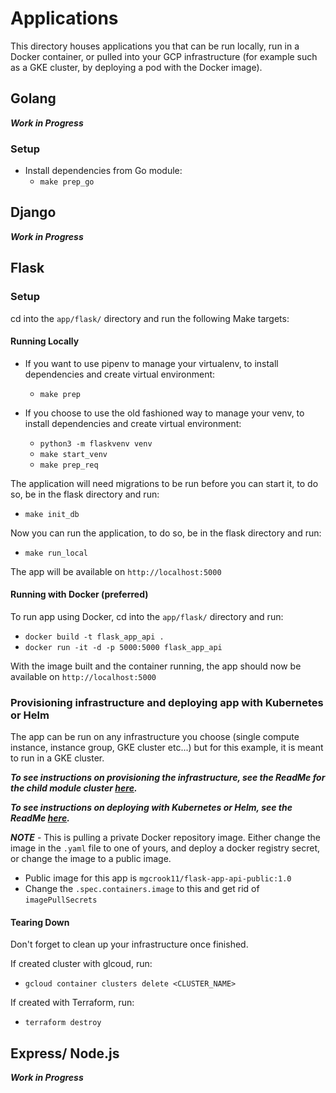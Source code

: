 # Applications

This directory houses applications you that can be run locally, run in a Docker container, or pulled into your GCP infrastructure (for example such as a GKE cluster, by deploying a pod with the Docker image).


## Golang

***Work in Progress***

### Setup

* Install dependencies from Go module:
  * `make prep_go`


## Django

***Work in Progress***

<!-- ### Setup

* `make prep_django` -->


## Flask

### Setup

cd into the `app/flask/` directory and run the following Make targets:

#### Running Locally

* If you want to use pipenv to manage your virtualenv, to install dependencies and create virtual environment:
  * `make prep`

* If you choose to use the old fashioned way to manage your venv, to install dependencies and create virtual environment:
  * `python3 -m flaskvenv venv`
  * `make start_venv`
  * `make prep_req`

The application will need migrations to be run before you can start it, to do so, be in the flask directory and run:
 * `make init_db`

Now you can run the application, to do so, be in the flask directory and run:
* `make run_local`

The app will be available on `http://localhost:5000`

#### Running with Docker (preferred)

To run app using Docker, cd into the `app/flask/` directory and run:

* `docker build -t flask_app_api .`
* `docker run -it -d -p 5000:5000 flask_app_api`

With the image built and the container running, the app should now be available on `http://localhost:5000`

### Provisioning infrastructure and deploying app with Kubernetes or Helm

The app can be run on any infrastructure you choose (single compute instance, instance group, GKE cluster etc...) but for this example, it is meant to run in a GKE cluster.

***To see instructions on provisioning the infrastructure, see the ReadMe for the child module cluster [here](/gke/live/dev/cluster/README.md).***

***To see instructions on deploying with Kubernetes or Helm, see the ReadMe [here](/gke/live/dev/app/README.md).***

***NOTE*** - This is pulling a private Docker repository image. Either change the image in the `.yaml` file to one of yours, and deploy a docker registry secret, or change the image to a public image.

* Public image for this app is `mgcrook11/flask-app-api-public:1.0`
* Change the `.spec.containers.image` to this and get rid of `imagePullSecrets`

#### Tearing Down

Don't forget to clean up your infrastructure once finished.

If created cluster with glcoud, run:
* `gcloud container clusters delete <CLUSTER_NAME>`

If created with Terraform, run:
* `terraform destroy`



## Express/ Node.js

***Work in Progress***

<!-- ### Setup

* `make prep_node` -->
